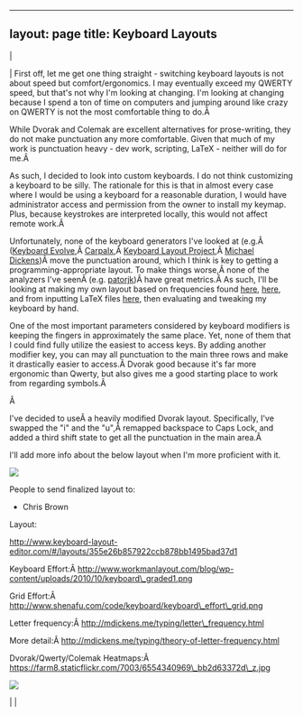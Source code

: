 

---
layout: page
title: Keyboard Layouts
---

  

| 
  

 | 
 First off, let me get one thing straight - switching keyboard layouts is not about speed but comfort/ergonomics. I may eventually exceed my QWERTY speed, but that's not why I'm looking at changing. I'm looking at changing because I spend a ton of time on computers and jumping around like crazy on QWERTY is not the most comfortable thing to do.Â 
  

 While Dvorak and Colemak are excellent alternatives for prose-writing, they do not make punctuation any more comfortable. Given that much of my work is punctuation heavy - dev work, scripting, LaTeX - neither will do for me.Â 

  

 As such, I decided to look into custom keyboards. I do not think customizing a keyboard to be silly. The rationale for this is that in almost every case where I would be using a keyboard for a reasonable duration, I would have administrator access and permission from the owner to install my keymap. Plus, because keystrokes are interpreted locally, this would not affect remote work.Â 

  

 Unfortunately, none of the keyboard generators I've looked at (e.g.Â ([Keyboard Evolve](http://www.michaelcapewell.com/programming/keyboardevolve.htm),Â [Carpalx](http://mkweb.bcgsc.ca/carpalx/),Â [Keyboard Layout Project](http://mathematicalmulticore.wordpress.com/the-keyboard-layout-project/),Â [Michael Dickens](https://github.com/michaeldickens/Typing))Â move the punctuation around, which I think is key to getting a programming-appropriate layout. To make things worse,Â none of the analyzers I've seenÂ (e.g. [patorjk](http://patorjk.com/keyboard-layout-analyzer/#/main))Â have great metrics.Â As such, I'll be looking at making my own layout based on frequencies found [here](http://xahlee.info/comp/computer_language_char_distribution.html), [here](http://www.mahdiyusuf.com/post/9947002105/most-pressed-keys-and-programming-syntaxes-2), and from inputting LaTeX files [here](http://www.patrick-wied.at/projects/heatmap-keyboard/), then evaluating and tweaking my keyboard by hand.

  

One of the most important parameters considered by keyboard modifiers is keeping the fingers in approximately the same place. Yet, none of them that I could find fully utilize the easiest to access keys. By adding another modifier key, you can may all punctuation to the main three rows and make it drastically easier to access.Â Dvorak good because it's far more ergonomic than Qwerty, but also gives me a good starting place to work from regarding symbols.Â 

Â 

 I've decided to useÂ a heavily modified Dvorak layout. Specifically, I've swapped the "i" and the "u",Â remapped backspace to Caps Lock, and added a third shift state to get all the punctuation in the main area.Â 

  

I'll add more info about the below layout when I'm more proficient with it.

  

[![](https://docs.google.com/uc?id=0B0Jfms0twG8EWnAzUGhldFdqMXc&export=download)](https://docs.google.com/file/d/0B0Jfms0twG8EWnAzUGhldFdqMXc/edit?usp=drive_web)
  

  

People to send finalized layout to:

- Chris Brown

  

 Layout: 

 http://www.keyboard-layout-editor.com/#/layouts/355e26b857922ccb878bb1495bad37d1 

  

Keyboard Effort:Â http://www.workmanlayout.com/blog/wp-content/uploads/2010/10/keyboard\_graded1.png

Grid Effort:Â http://www.shenafu.com/code/keyboard/keyboard\_effort\_grid.png

  

Letter frequency:Â http://mdickens.me/typing/letter\_frequency.html

More detail:Â http://mdickens.me/typing/theory-of-letter-frequency.html

  

Dvorak/Qwerty/Colemak Heatmaps:Â https://farm8.staticflickr.com/7003/6554340969\_bb2d63372d\_z.jpg

  

[![](https://docs.google.com/uc?id=0B0Jfms0twG8ESlJXeUZCLVZXZ00&export=download)](https://docs.google.com/file/d/0B0Jfms0twG8ESlJXeUZCLVZXZ00/edit?usp=drive_web)
  

  

  

 
  

 |
 |

  

